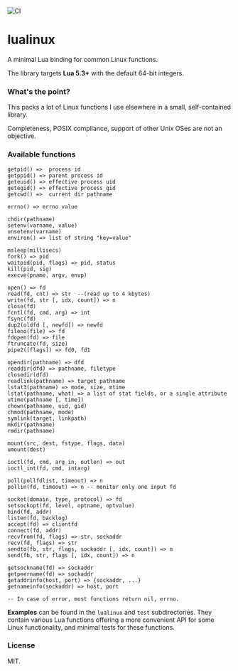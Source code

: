 ![CI](https://github.com/philanc/lualinux/workflows/CI/badge.svg)

# lualinux

A minimal Lua binding for common Linux functions.

The library targets **Lua 5.3+** with the default 64-bit integers. 

### What's the point?

This packs a lot of Linux functions I use elsewhere in a small, self-contained library.

Completeness, POSIX compliance, support of other Unix OSes are not an objective.


### Available functions

```
getpid() =>  process id
getppid() => parent process id
geteuid() => effective process uid
getegid() => effective process gid
getcwd() =>  current dir pathname

errno() => errno value

chdir(pathname)
setenv(varname, value)
unsetenv(varname)
environ() => list of string "key=value"

msleep(millisecs)
fork() => pid
waitpid(pid, flags) => pid, status
kill(pid, sig)
execve(pname, argv, envp)

open() => fd
read(fd, cnt) => str  --(read up to 4 kbytes)
write(fd, str [, idx, count]) => n
close(fd)
fcntl(fd, cmd, arg) => int
fsync(fd)
dup2(oldfd [, newfd]) => newfd
fileno(file) => fd
fdopen(fd) => file
ftruncate(fd, size)
pipe2([flags]) => fd0, fd1

opendir(pathname) => dfd
readdir(dfd) => pathname, filetype
closedir(dfd)
readlink(pathname) => target pathname
lstat3(pathname) => mode, size, mtime
lstat(pathname, what) => a list of stat fields, or a single attribute
utime(pathname [, time])
chown(pathname, uid, gid)
chmod(pathname, mode)
symlink(target, linkpath)
mkdir(pathname)
rmdir(pathname)

mount(src, dest, fstype, flags, data)
umount(dest)

ioctl(fd, cmd, arg_in, outlen) => out
ioctl_int(fd, cmd, intarg)

poll(pollfdlist, timeout) => n
pollin(fd, timeout) => n -- monitor only one input fd

socket(domain, type, protocol) => fd
setsockopt(fd, level, optname, optvalue)
bind(fd, addr)
listen(fd, backlog)
accept(fd) => clientfd
connect(fd, addr)
recvfrom(fd, flags) => str, sockaddr
recv(fd, flags) => str
sendto(fb, str, flags, sockaddr [, idx, count]) => n
send(fb, str, flags [, idx, count]) => n

getsockname(fd) => sockaddr
getpeername(fd) => sockaddr
getaddrinfo(host, port) => {sockaddr, ...}
getnameinfo(sockaddr) => host, port

-- In case of error, most functions return nil, errno.

```

**Examples** can be found in the `lualinux` and `test` subdirectories. They contain various Lua functions offering a more convenient API for some Linux functionality, and minimal tests for these functions. 


### License

MIT.



